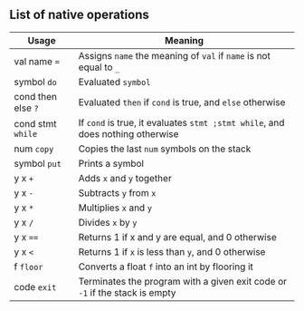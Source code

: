 ## List of native operations

| Usage | Meaning |
|---|---|
| val name `=` | Assigns `name` the meaning of `val` if `name` is not equal to `_` |
| symbol `do` | Evaluated `symbol` |
| cond then else `?` | Evaluated `then` if `cond` is true, and `else` otherwise |
| cond stmt `while` | If `cond` is true, it evaluates `stmt ;stmt while`, and does nothing otherwise |
| num `copy` | Copies the last `num` symbols on the stack |
| symbol `put` | Prints a symbol |
| y x `+` | Adds `x` and `y` together |
| y x `-` | Subtracts `y` from `x` |
| y x `*` | Multiplies `x` and `y` |
| y x `/` | Divides `x` by `y` |
| y x `==` | Returns 1 if x and y are equal, and 0 otherwise |
| y x `<` | Returns 1 if `x` is less than `y`, and 0 otherwise |
| f `floor` | Converts a float `f` into an int by flooring it |
| code `exit` | Terminates the program with a given exit code or `-1` if the stack is empty |
